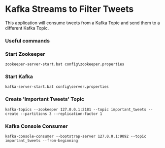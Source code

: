 # Kafka Streams to Filter Tweets

This application will consume tweets from a Kafka Topic and send them to a different Kafka Topic.

### Useful commands


### Start Zookeeper
```
zookeeper-server-start.bat config\zookeeper.properties
```

### Start Kafka
```
kafka-server-start.bat config\server.properties
```

### Create 'Important Tweets' Topic
```
kafka-topics --zookeeper 127.0.0.1:2181 --topic important_tweets --create --partitions 3 --replication-factor 1
```

### Kafka Console Consumer
```
kafka-console-consumer --bootstrap-server 127.0.0.1:9092 --topic important_tweets --from-beginning
```
